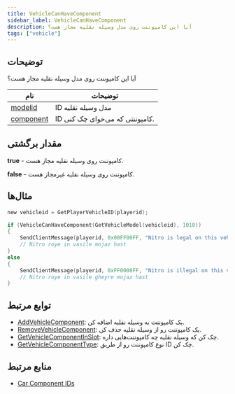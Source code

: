 ```yaml
---
title: VehicleCanHaveComponent
sidebar_label: VehicleCanHaveComponent
description: آیا این کامپوننت روی مدل وسیله نقلیه مجاز هست؟
tags: ["vehicle"]
---
```


<VersionWarn version='omp v1.1.0.2612' />

## توضیحات

آیا این کامپوننت روی مدل وسیله نقلیه مجاز هست؟

| نام                                      | توضیحات                   |
| ---------------------------------------- | ----------------------------- |
| [modelid](../resources/vehicleid)       | ID مدل وسیله نقلیه              |
| [component](../resources/carcomponentid) | ID کامپوننتی که می‌خوای چک کنی. |

## مقدار برگشتی

**true** - کامپوننت روی وسیله نقلیه مجاز هست.

**false** - کامپوننت روی وسیله نقلیه غیرمجاز هست.

## مثال‌ها

```c
new vehicleid = GetPlayerVehicleID(playerid);

if (VehicleCanHaveComponent(GetVehicleModel(vehicleid), 1010))
{
    SendClientMessage(playerid, 0x00FF00FF, "Nitro is legal on this vehicle.");
    // Nitro roye in vasile mojaz hast
}
else
{
    SendClientMessage(playerid, 0xFF0000FF, "Nitro is illegal on this vehicle.");
    // Nitro roye in vasile gheyre mojaz hast
}
```

## توابع مرتبط

- [AddVehicleComponent](AddVehicleComponent): یک کامپوننت به وسیله نقلیه اضافه کن.
- [RemoveVehicleComponent](RemoveVehicleComponent): یک کامپوننت رو از وسیله نقلیه حذف کن.
- [GetVehicleComponentInSlot](GetVehicleComponentInSlot): چک کن که وسیله نقلیه چه کامپوننت‌هایی داره.
- [GetVehicleComponentType](GetVehicleComponentType): نوع کامپوننت رو از طریق ID چک کن.

## منابع مرتبط

- [Car Component IDs](../resources/carcomponentid)
